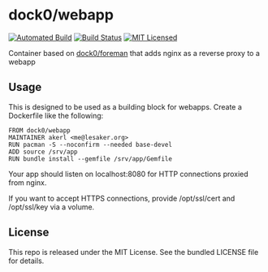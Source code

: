 dock0/webapp
=======

[![Automated Build](https://img.shields.io/docker/build/dock0/webapp.svg)](https://hub.docker.com/r/dock0/webapp/)
[![Build Status](https://img.shields.io/circleci/project/dock0/webapp/master.svg)](https://circleci.com/gh/dock0/webapp)
[![MIT Licensed](http://img.shields.io/badge/license-MIT-green.svg)](https://tldrlegal.com/license/mit-license)

Container based on [dock0/foreman](https://github.com/dock0/foreman) that adds nginx as a reverse proxy to a webapp

## Usage

This is designed to be used as a building block for webapps. Create a Dockerfile like the following:

```
FROM dock0/webapp
MAINTAINER akerl <me@lesaker.org>
RUN pacman -S --noconfirm --needed base-devel
ADD source /srv/app
RUN bundle install --gemfile /srv/app/Gemfile
```

Your app should listen on localhost:8080 for HTTP connections proxied from nginx.

If you want to accept HTTPS connections, provide /opt/ssl/cert and /opt/ssl/key via a volume.

## License

This repo is released under the MIT License. See the bundled LICENSE file for details.

